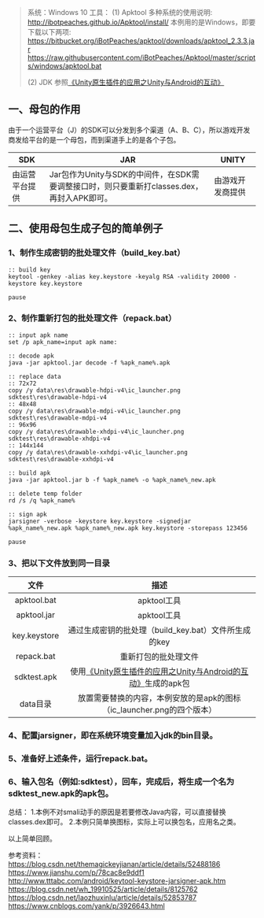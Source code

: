 > 系统：Windows 10
> 工具：
> (1) Apktool
> 多种系统的使用说明: http://ibotpeaches.github.io/Apktool/install/
> 本例用的是Windows，即要下载以下两项:
> https://bitbucket.org/iBotPeaches/apktool/downloads/apktool_2.3.3.jar
> https://raw.githubusercontent.com/iBotPeaches/Apktool/master/scripts/windows/apktool.bat
>
> (2) JDK
> 参照[《Unity原生插件的应用之Unity与Android的互动》](https://blog.csdn.net/minami_takumi/article/details/81055390)




## 一、母包的作用

由于一个运营平台（J）的SDK可以分发到多个渠道（A、B、C），所以游戏开发商发给平台的是一个母包，而到渠道手上的是各个子包。

| SDK            | JAR                                                          | UNITY            |
| -------------- | ------------------------------------------------------------ | ---------------- |
| 由运营平台提供 | Jar包作为Unity与SDK的中间件，在SDK需要调整接口时，则只要重新打classes.dex，再封入APK即可。 | 由游戏开发商提供 |




## 二、使用母包生成子包的简单例子
### 1、制作生成密钥的批处理文件（build_key.bat）
```
:: build key
keytool -genkey -alias key.keystore -keyalg RSA -validity 20000 -keystore key.keystore

pause
```



### 2、制作重新打包的批处理文件（repack.bat）
```
:: input apk name
set /p apk_name=input apk name:

:: decode apk
java -jar apktool.jar decode -f %apk_name%.apk

:: replace data
:: 72x72
copy /y data\res\drawable-hdpi-v4\ic_launcher.png sdktest\res\drawable-hdpi-v4
:: 48x48
copy /y data\res\drawable-mdpi-v4\ic_launcher.png sdktest\res\drawable-mdpi-v4
:: 96x96
copy /y data\res\drawable-xhdpi-v4\ic_launcher.png sdktest\res\drawable-xhdpi-v4
:: 144x144
copy /y data\res\drawable-xxhdpi-v4\ic_launcher.png sdktest\res\drawable-xxhdpi-v4

:: build apk
java -jar apktool.jar b -f %apk_name% -o %apk_name%_new.apk

:: delete temp folder
rd /s /q %apk_name%

:: sign apk
jarsigner -verbose -keystore key.keystore -signedjar %apk_name%_new.apk %apk_name%_new.apk key.keystore -storepass 123456

pause
```




### 3、把以下文件放到同一目录

|     文件     |                             描述                             |
| :----------: | :----------------------------------------------------------: |
| apktool.bat  |                         apktool工具                          |
| apktool.jar  |                         apktool工具                          |
| key.keystore |     通过生成密钥的批处理（build_key.bat）文件所生成的key     |
|  repack.bat  |                     重新打包的批处理文件                     |
| sdktest.apk  | 使用[《Unity原生插件的应用之Unity与Android的互动》](https://blog.csdn.net/minami_takumi/article/details/81055390)生成的apk包 |
|   data目录   | 放置需要替换的内容，本例安放的是apk的图标（ic_launcher.png的四个版本） |



### 4、配置jarsigner，即在系统环境变量加入jdk的bin目录。

### 5、准备好上述条件，运行repack.bat。

### 6、输入包名（例如:sdktest），回车，完成后，将生成一个名为sdktest_new.apk的apk包。



总结：
1.本例不对smali动手的原因是若要修改Java内容，可以直接替换classes.dex即可。
2.本例只简单换图标，实际上可以换包名，应用名之类。



以上简单回顾。

参考资料：
https://blog.csdn.net/themagickeyjianan/article/details/52488186
https://www.jianshu.com/p/78cac8e9ddf1
http://www.tttabc.com/android/keytool-keystore-jarsigner-apk.htm
https://blog.csdn.net/wh_19910525/article/details/8125762
https://blog.csdn.net/laozhuxinlu/article/details/52853787
https://www.cnblogs.com/yank/p/3926643.html


